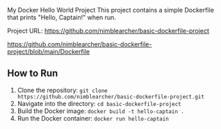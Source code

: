 My Docker Hello World Project
This project contains a simple Dockerfile that prints "Hello, Captain!" when run.

Project URL: https://github.com/nimblearcher/basic-dockerfile-project

https://github.com/nimblearcher/basic-dockerfile-project/blob/main/Dockerfile

## How to Run
1. Clone the repository: `git clone https://github.com/nimblearcher/basic-dockerfile-project.git`
2. Navigate into the directory: `cd basic-dockerfile-project`
3. Build the Docker image: `docker build -t hello-captain .`
4. Run the Docker container: `docker run hello-captain`
